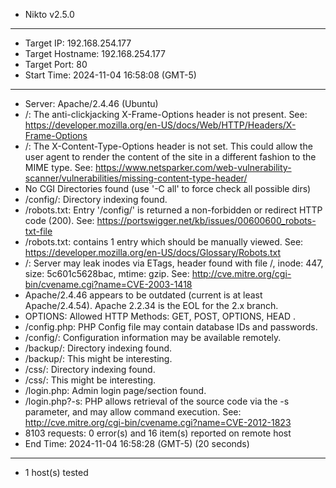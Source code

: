 - Nikto v2.5.0
---------------------------------------------------------------------------
+ Target IP:          192.168.254.177
+ Target Hostname:    192.168.254.177
+ Target Port:        80
+ Start Time:         2024-11-04 16:58:08 (GMT-5)
---------------------------------------------------------------------------
+ Server: Apache/2.4.46 (Ubuntu)
+ /: The anti-clickjacking X-Frame-Options header is not present. See: <https://developer.mozilla.org/en-US/docs/Web/HTTP/Headers/X-Frame-Options>
+ /: The X-Content-Type-Options header is not set. This could allow the user agent to render the content of the site in a different fashion to the MIME type. See: <https://www.netsparker.com/web-vulnerability-scanner/vulnerabilities/missing-content-type-header/>
+ No CGI Directories found (use '-C all' to force check all possible dirs)
+ /config/: Directory indexing found.
+ /robots.txt: Entry '/config/' is returned a non-forbidden or redirect HTTP code (200). See: <https://portswigger.net/kb/issues/00600600_robots-txt-file>
+ /robots.txt: contains 1 entry which should be manually viewed. See: <https://developer.mozilla.org/en-US/docs/Glossary/Robots.txt>
+ /: Server may leak inodes via ETags, header found with file /, inode: 447, size: 5c601c5628bac, mtime: gzip. See: <http://cve.mitre.org/cgi-bin/cvename.cgi?name=CVE-2003-1418>
+ Apache/2.4.46 appears to be outdated (current is at least Apache/2.4.54). Apache 2.2.34 is the EOL for the 2.x branch.
+ OPTIONS: Allowed HTTP Methods: GET, POST, OPTIONS, HEAD .
+ /config.php: PHP Config file may contain database IDs and passwords.
+ /config/: Configuration information may be available remotely.
+ /backup/: Directory indexing found.
+ /backup/: This might be interesting.
+ /css/: Directory indexing found.
+ /css/: This might be interesting.
+ /login.php: Admin login page/section found.
+ /login.php?-s: PHP allows retrieval of the source code via the -s parameter, and may allow command execution. See: <http://cve.mitre.org/cgi-bin/cvename.cgi?name=CVE-2012-1823>
+ 8103 requests: 0 error(s) and 16 item(s) reported on remote host
+ End Time:           2024-11-04 16:58:28 (GMT-5) (20 seconds)
---------------------------------------------------------------------------
+ 1 host(s) tested


